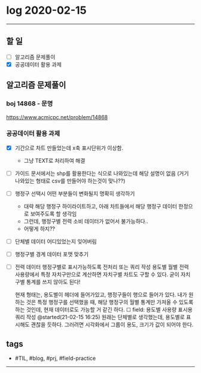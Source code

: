 # log 2020-02-15

--------------------------

## 할 일

- [ ] 알고리즘 문제풀이
- [x] 공공데이터 활용 과제

## 알고리즘 문제풀이

### boj 14868 - 문명
https://www.acmicpc.net/problem/14868


### 공공데이터 활용 과제

- [x] 기간으로 차트 만들었는데 x축 표시단위가 이상함.
  - 그냥 TEXT로 처리하여 해결
- [ ] 가이드 문서에서는 shp를 활용한다는 식으로 나와있는데 해당 설명이 없음 (거기 나와있는 형태로 csv를 만들어야 하는것이 맞나??)
- [ ] 행정구 선택시 어떤 부분들이 변화될지 명확히 생각하기
  - 대략 해당 행정구 하이라이트하고, 아래 차트들에서 해당 행정구 데이터 한정으로 보여주도록 할 생각임
  - 그런데, 행정구별 전력 소비 데이터가 없어서 불가능하다..
  - 어떻게 하지??
- [ ] 단체별 데이터 어디있었는지 잊어버림
- [ ] 행정구별 경계 데이터 포맷 맞추기
- [ ] 전력 데이터 행정구별로 표시가능하도록 전처리 또는 쿼리 작성
    용도별 월별 전력 사용량에서 특정 자치구만으로 계산하면 자치구별 차트도 구할 수 있다. 굳이 자치구별 통계를 쓰지 않아도 된다!

    현재 형태는, 용도별이 헤더에 들어가있고, 행정구들이 행으로 들어가 있다. 내가 원하는 것은 특정 행정구를 선택했을 때, 해당 행정구의 월별 통계만 가져올 수 있도록 하는 것인데, 현재 데이터로도 가능할 거 같긴 하다.
  ☐ field: 용도별 사용량 표시용 쿼리 작성 @started(21-02-15 16:25)
    원래는 단체별로 생각했는데, 용도별로 표시해도 괜찮을 듯하다. 그러려면 시각화에서 그룹이 용도, 크기가 값이 되어야 한다.

    



## tags
- \#TIL, \#blog, \#prj, \#field-practice

--------------------------

